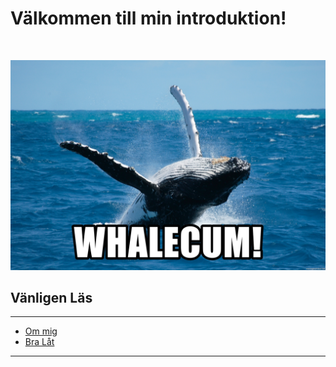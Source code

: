 # Välkommen till min introduktion!
<br>

![Whale](img/whalecum.jpg)
<Br>

## Vänligen Läs
------------------

- [Om mig](om_mig.md)
- [Bra Låt](https://www.youtube.com/watch?v=_xpb0_GXkV8)

---------------------